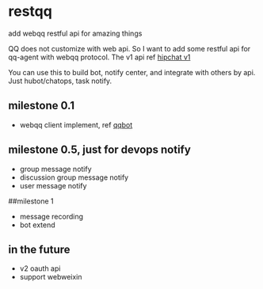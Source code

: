 restqq
======

add webqq restful api for amazing things 

QQ does not customize with web api. So I want to add some restful api for qq-agent with webqq protocol. 
The v1 api ref [hipchat v1](https://www.hipchat.com/docs/api)

You can use this to build bot, notify center, and integrate with others by api. Just hubot/chatops, task notify.

## milestone 0.1
* webqq client implement, ref [qqbot](https://github.com/xhan/qqbot)

## milestone 0.5, just for devops notify
* group message notify
* discussion group message notify
* user message notify

##milestone 1
* message recording
* bot extend

## in the future
* v2 oauth api
* support webweixin

